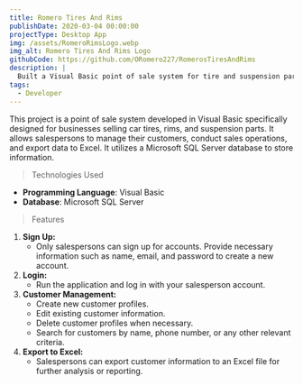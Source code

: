 ```yaml
---
title: Romero Tires And Rims
publishDate: 2020-03-04 00:00:00
projectType: Desktop App
img: /assets/RomeroRimsLogo.webp
img_alt: Romero Tires And Rims Logo
githubCode: https://github.com/ORomero227/RomerosTiresAndRims
description: |
  Built a Visual Basic point of sale system for tire and suspension part businesses, handling customer management, sales, and Excel export using SQL Server.
tags:
  - Developer
---
```


This project is a point of sale system developed in Visual Basic specifically designed for businesses selling car tires, rims, and suspension parts. It allows salespersons to manage their customers, conduct sales operations, and export data to Excel. It utilizes a Microsoft SQL Server database to store information.

> Technologies Used

- **Programming Language**: Visual Basic
- **Database**: Microsoft SQL Server

> Features

1. **Sign Up:**
   - Only salespersons can sign up for accounts. Provide necessary information such as name, email, and password to create a new account.
2. **Login:**
   - Run the application and log in with your salesperson account.
3. **Customer Management:**
   - Create new customer profiles.
   - Edit existing customer information.
   - Delete customer profiles when necessary.
   - Search for customers by name, phone number, or any other relevant criteria.
4. **Export to Excel:**
   - Salespersons can export customer information to an Excel file for further analysis or reporting.
